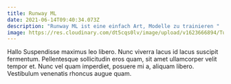 ```yaml
---
title: Runway ML
date: 2021-06-14T09:40:34.073Z
description: "Runway ML ist eine einfach Art, Modelle zu trainieren "
image: https://res.cloudinary.com/dt5cqs0lv/image/upload/v1623666894/Tutorials/tm_1_cjhlll.png
---
```

Hallo Suspendisse maximus leo libero. Nunc viverra lacus id lacus suscipit fermentum. Pellentesque sollicitudin eros quam, sit amet ullamcorper velit tempor et. Nunc vel quam imperdiet, posuere mi a, aliquam libero. Vestibulum venenatis rhoncus augue quam.